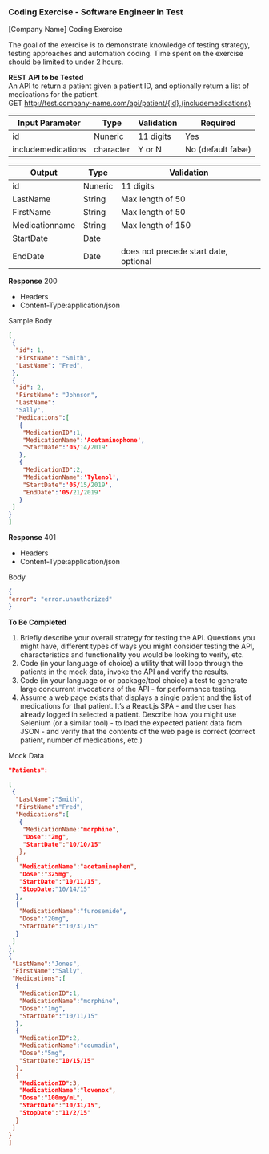 ### Coding Exercise - Software Engineer in Test

[Company Name] Coding Exercise

The goal of the exercise is to demonstrate knowledge of testing strategy, testing approaches and automation coding. Time spent on the exercise should be limited to under 2 hours.


<b>REST API to be Tested </b><Br>
An API to return a patient given a patient ID, and optionally return a list of medications for the patient. <br>
GET http://test.company-name.com/api/patient/{id},(includemedications)

| Input Parameter    | Type      | Validation | Required           |
|--------------------|-----------|------------|--------------------|
| id                 | Nuneric   | 11 digits  | Yes                |
| includemedications | character | Y or N     | No (default false) |

| Output         | Type    | Validation                            |
|----------------|---------|---------------------------------------|
| id             | Nuneric | 11 digits                             |
| LastName       | String  | Max length of 50                      |
| FirstName      | String  | Max length of 50                      |
| Medicationname | String  | Max length of 150                     |
| StartDate      | Date    |                                       |
| EndDate        | Date    | does not precede start date, optional |

<b>Response</b>
200
- Headers
- Content-Type:application/json

Sample Body
```json
[
 {
  "id": 1,
  "FirstName": "Smith", 
  "LastName": "Fred",
 },
 {
  "id": 2,
  "FirstName": "Johnson", 
  "LastName": 
  "Sally", 
  "Medications":[
   {
    "MedicationID":1, 
    "MedicationName":'Acetaminophone', 
    "StartDate":'05/14/2019'
   },
   {
    "MedicationID":2, 
    "MedicationName":'Tylenol', 
    "StartDate":'05/15/2019', 
    "EndDate":'05/21/2019'
   }
 ]
}
]
```

<b>Response</b>
401
- Headers
- Content-Type:application/json 
 
Body
```json
{
"error": "error.unauthorized"
}
```

<b>To Be Completed</b>

1.  Briefly describe your overall strategy for testing the API. Questions you might have, different types of ways you might consider testing the
API, characteristics and functionality you would be looking to verify, etc.
2.  Code (in your language of choice) a utility that will loop through the patients in the mock data, invoke the API and verify the results.
3. Code (in your language or or package/tool choice) a test to generate large concurrent invocations of the API - for performance testing.
4. Assume a web page exists that displays a single patient and the list of medications for that patient. It’s a React.js SPA - and the user has already logged in selected a patient. Describe how you might use Selenium (or a similar tool) - to load the expected patient data from JSON - and verify that the contents of the web page is correct (correct patient, number of medications, etc.)
 
Mock Data

```json
"Patients":

[
 {
  "LastName":"Smith", 
  "FirstName":"Fred", 
  "Medications":[
   {
    "MedicationName:"morphine", 
    "Dose":"2mg", 
    "StartDate":"10/10/15"
   },
  {
   "MedicationName":"acetaminophen", 
   "Dose":"325mg", 
   "StartDate":"10/11/15", 
   "StopDate:"10/14/15"
  },
  {
   "MedicationName":"furosemide", 
   "Dose":"20mg", 
   "StartDate":"10/31/15"
  }
 ]
},
{
 "LastName":"Jones", 
 "FirstName":"Sally", 
 "Medications":[
  {
   "MedicationID":1, 
   "MedicationName":"morphine", 
   "Dose":"1mg", 
   "StartDate":"10/11/15"
  },
  {
   "MedicationID":2, 
   "MedicationName":"coumadin", 
   "Dose":"5mg", 
   "StartDate:"10/15/15"
  },
  {
   "MedicationID":3, 
   "MedicationName":"lovenox", 
   "Dose":"100mg/mL",
   "StartDate":"10/31/15", 
   "StopDate":"11/2/15"
  }
 ]
}
]
```
